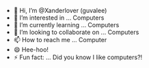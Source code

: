- 👋 Hi, I’m @Xanderlover (guvalee)
- 👀 I’m interested in ... Computers
- 🌱 I’m currently learning ... Computers
- 💞️ I’m looking to collaborate on ... Computers
- 📫 How to reach me ... Computer
- 😄 Hee-hoo!
- ⚡ Fun fact: ... Did you know I like computers?!

<!---
Xanderlover/Xanderlover is a ✨ special ✨ repository because its `README.md` (this file) appears on your GitHub profile.
You can click the Preview link to take a look at your changes.
--->

